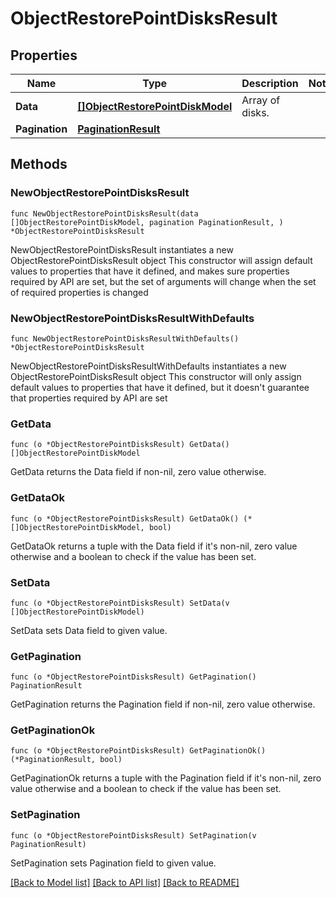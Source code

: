 # ObjectRestorePointDisksResult

## Properties

Name | Type | Description | Notes
------------ | ------------- | ------------- | -------------
**Data** | [**[]ObjectRestorePointDiskModel**](ObjectRestorePointDiskModel.md) | Array of disks. | 
**Pagination** | [**PaginationResult**](PaginationResult.md) |  | 

## Methods

### NewObjectRestorePointDisksResult

`func NewObjectRestorePointDisksResult(data []ObjectRestorePointDiskModel, pagination PaginationResult, ) *ObjectRestorePointDisksResult`

NewObjectRestorePointDisksResult instantiates a new ObjectRestorePointDisksResult object
This constructor will assign default values to properties that have it defined,
and makes sure properties required by API are set, but the set of arguments
will change when the set of required properties is changed

### NewObjectRestorePointDisksResultWithDefaults

`func NewObjectRestorePointDisksResultWithDefaults() *ObjectRestorePointDisksResult`

NewObjectRestorePointDisksResultWithDefaults instantiates a new ObjectRestorePointDisksResult object
This constructor will only assign default values to properties that have it defined,
but it doesn't guarantee that properties required by API are set

### GetData

`func (o *ObjectRestorePointDisksResult) GetData() []ObjectRestorePointDiskModel`

GetData returns the Data field if non-nil, zero value otherwise.

### GetDataOk

`func (o *ObjectRestorePointDisksResult) GetDataOk() (*[]ObjectRestorePointDiskModel, bool)`

GetDataOk returns a tuple with the Data field if it's non-nil, zero value otherwise
and a boolean to check if the value has been set.

### SetData

`func (o *ObjectRestorePointDisksResult) SetData(v []ObjectRestorePointDiskModel)`

SetData sets Data field to given value.


### GetPagination

`func (o *ObjectRestorePointDisksResult) GetPagination() PaginationResult`

GetPagination returns the Pagination field if non-nil, zero value otherwise.

### GetPaginationOk

`func (o *ObjectRestorePointDisksResult) GetPaginationOk() (*PaginationResult, bool)`

GetPaginationOk returns a tuple with the Pagination field if it's non-nil, zero value otherwise
and a boolean to check if the value has been set.

### SetPagination

`func (o *ObjectRestorePointDisksResult) SetPagination(v PaginationResult)`

SetPagination sets Pagination field to given value.



[[Back to Model list]](../README.md#documentation-for-models) [[Back to API list]](../README.md#documentation-for-api-endpoints) [[Back to README]](../README.md)


